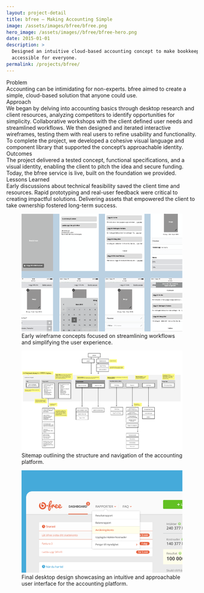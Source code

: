 ```yaml
---
layout: project-detail
title: bfree – Making Accounting Simple
image: /assets/images/bfree/bfree.png
hero_image: /assets/images//bfree/bfree-hero.png
date: 2015-01-01
description: >
  Designed an intuitive cloud-based accounting concept to make bookkeeping
  accessible for everyone.
permalink: /projects/bfree/
---
```


<div class="project-grid">
  <div class="grid-headline">Problem</div>
  <div class="grid-content">
    Accounting can be intimidating for non-experts. bfree aimed to create a simple, cloud-based solution that anyone could use.
  </div>
  
  <div class="grid-headline">Approach</div>
  <div class="grid-content">
    We began by delving into accounting basics through desktop research and client resources, analyzing competitors to identify opportunities for simplicity. Collaborative workshops with the client defined user needs and streamlined workflows. We then designed and iterated interactive wireframes, testing them with real users to refine usability and functionality. To complete the project, we developed a cohesive visual language and component library that supported the concept’s approachable identity.
  </div>

  <div class="grid-headline">Outcomes</div>
  <div class="grid-content">
    The project delivered a tested concept, functional specifications, and a visual identity, enabling the client to pitch the idea and secure funding. Today, the bfree service is live, built on the foundation we provided.
  </div>

  <div class="grid-headline">Lessons Learned</div>
  <div class="grid-content">
    Early discussions about technical feasibility saved the client time and resources. Rapid prototyping and real-user feedback were critical to creating impactful solutions. Delivering assets that empowered the client to take ownership fostered long-term success.
  </div>
</div>
<figure class="project-image">
  <img src="/assets/images/bfree/wireframes.png" alt="Wireframe sketches showing simplified layouts and workflows for a cloud-based accounting solution.">
  <figcaption>Early wireframe concepts focused on streamlining workflows and simplifying the user experience.</figcaption>
</figure>
<figure class="project-image">
  <img src="/assets/images/bfree/sitemap.png" alt="Sitemap diagram showing the hierarchical structure and user navigation paths for the cloud-based accounting platform.">
  <figcaption>Sitemap outlining the structure and navigation of the accounting platform.</figcaption>
</figure>
<figure class="project-image">
  <img src="/assets/images/bfree/desktop.png" alt="Screenshot of the final desktop design for the cloud-based accounting platform, featuring a clean and user-friendly interface.">
  <figcaption>Final desktop design showcasing an intuitive and approachable user interface for the accounting platform.</figcaption>
</figure>